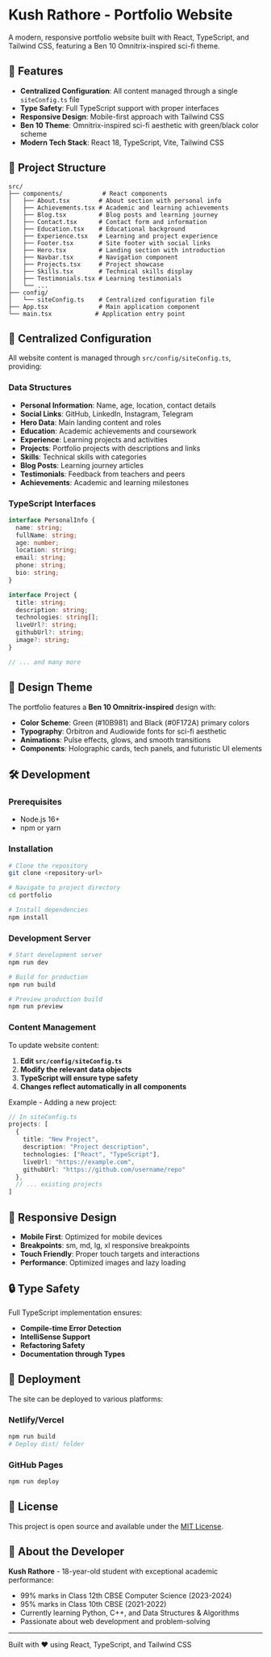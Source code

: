 # Kush Rathore - Portfolio Website

A modern, responsive portfolio website built with React, TypeScript, and Tailwind CSS, featuring a Ben 10 Omnitrix-inspired sci-fi theme.

## 🚀 Features

- **Centralized Configuration**: All content managed through a single `siteConfig.ts` file
- **Type Safety**: Full TypeScript support with proper interfaces
- **Responsive Design**: Mobile-first approach with Tailwind CSS
- **Ben 10 Theme**: Omnitrix-inspired sci-fi aesthetic with green/black color scheme
- **Modern Tech Stack**: React 18, TypeScript, Vite, Tailwind CSS

## 📁 Project Structure

```
src/
├── components/           # React components
│   ├── About.tsx        # About section with personal info
│   ├── Achievements.tsx # Academic and learning achievements
│   ├── Blog.tsx         # Blog posts and learning journey
│   ├── Contact.tsx      # Contact form and information
│   ├── Education.tsx    # Educational background
│   ├── Experience.tsx   # Learning and project experience
│   ├── Footer.tsx       # Site footer with social links
│   ├── Hero.tsx         # Landing section with introduction
│   ├── Navbar.tsx       # Navigation component
│   ├── Projects.tsx     # Project showcase
│   ├── Skills.tsx       # Technical skills display
│   ├── Testimonials.tsx # Learning testimonials
│   └── ...
├── config/
│   └── siteConfig.ts    # Centralized configuration file
├── App.tsx              # Main application component
└── main.tsx            # Application entry point
```

## 🔧 Centralized Configuration

All website content is managed through `src/config/siteConfig.ts`, providing:

### Data Structures
- **Personal Information**: Name, age, location, contact details
- **Social Links**: GitHub, LinkedIn, Instagram, Telegram
- **Hero Data**: Main landing content and roles
- **Education**: Academic achievements and coursework
- **Experience**: Learning projects and activities
- **Projects**: Portfolio projects with descriptions and links
- **Skills**: Technical skills with categories
- **Blog Posts**: Learning journey articles
- **Testimonials**: Feedback from teachers and peers
- **Achievements**: Academic and learning milestones

### TypeScript Interfaces
```typescript
interface PersonalInfo {
  name: string;
  fullName: string;
  age: number;
  location: string;
  email: string;
  phone: string;
  bio: string;
}

interface Project {
  title: string;
  description: string;
  technologies: string[];
  liveUrl?: string;
  githubUrl?: string;
  image?: string;
}

// ... and many more
```

## 🎨 Design Theme

The portfolio features a **Ben 10 Omnitrix-inspired** design with:
- **Color Scheme**: Green (#10B981) and Black (#0F172A) primary colors
- **Typography**: Orbitron and Audiowide fonts for sci-fi aesthetic
- **Animations**: Pulse effects, glows, and smooth transitions
- **Components**: Holographic cards, tech panels, and futuristic UI elements

## 🛠️ Development

### Prerequisites
- Node.js 16+ 
- npm or yarn

### Installation
```bash
# Clone the repository
git clone <repository-url>

# Navigate to project directory
cd portfolio

# Install dependencies
npm install
```

### Development Server
```bash
# Start development server
npm run dev

# Build for production
npm run build

# Preview production build
npm run preview
```

### Content Management

To update website content:

1. **Edit `src/config/siteConfig.ts`**
2. **Modify the relevant data objects**
3. **TypeScript will ensure type safety**
4. **Changes reflect automatically in all components**

Example - Adding a new project:
```typescript
// In siteConfig.ts
projects: [
  {
    title: "New Project",
    description: "Project description",
    technologies: ["React", "TypeScript"],
    liveUrl: "https://example.com",
    githubUrl: "https://github.com/username/repo"
  },
  // ... existing projects
]
```

## 📱 Responsive Design

- **Mobile First**: Optimized for mobile devices
- **Breakpoints**: sm, md, lg, xl responsive breakpoints
- **Touch Friendly**: Proper touch targets and interactions
- **Performance**: Optimized images and lazy loading

## 🔒 Type Safety

Full TypeScript implementation ensures:
- **Compile-time Error Detection**
- **IntelliSense Support**
- **Refactoring Safety**
- **Documentation through Types**

## 🚀 Deployment

The site can be deployed to various platforms:

### Netlify/Vercel
```bash
npm run build
# Deploy dist/ folder
```

### GitHub Pages
```bash
npm run deploy
```

## 📄 License

This project is open source and available under the [MIT License](LICENSE).

## 👤 About the Developer

**Kush Rathore** - 18-year-old student with exceptional academic performance:
- 99% marks in Class 12th CBSE Computer Science (2023-2024)
- 95% marks in Class 10th CBSE (2021-2022)
- Currently learning Python, C++, and Data Structures & Algorithms
- Passionate about web development and problem-solving

---

Built with ❤️ using React, TypeScript, and Tailwind CSS
